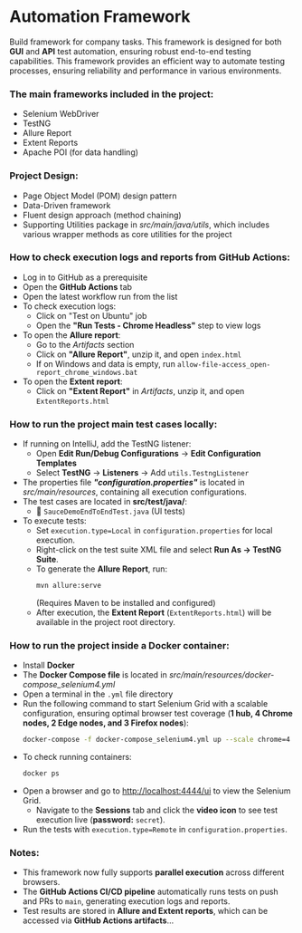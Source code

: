 # Automation Framework
Build framework for company tasks. This framework is designed for both **GUI** and **API** test automation, ensuring robust end-to-end testing capabilities. This framework provides an efficient way to automate testing processes, ensuring reliability and performance in various environments.

### The main frameworks included in the project:
* Selenium WebDriver
* TestNG
* Allure Report
* Extent Reports
* Apache POI (for data handling)

### Project Design:
* Page Object Model (POM) design pattern
* Data-Driven framework
* Fluent design approach (method chaining)
* Supporting Utilities package in *src/main/java/utils*, which includes various wrapper methods as core utilities for the project

### How to check execution logs and reports from GitHub Actions:
* Log in to GitHub as a prerequisite
* Open the **GitHub Actions** tab
* Open the latest workflow run from the list
* To check execution logs:
    - Click on "Test on Ubuntu" job
    - Open the **"Run Tests - Chrome Headless"** step to view logs
* To open the **Allure report**:
    - Go to the *Artifacts* section
    - Click on **"Allure Report"**, unzip it, and open `index.html`
    - If on Windows and data is empty, run `allow-file-access_open-report_chrome_windows.bat`
* To open the **Extent report**:
    - Click on **"Extent Report"** in *Artifacts*, unzip it, and open `ExtentReports.html`

### How to run the project main test cases locally:
* If running on IntelliJ, add the TestNG listener:
    - Open **Edit Run/Debug Configurations** → **Edit Configuration Templates**
    - Select **TestNG** → **Listeners** → Add `utils.TestngListener`
* The properties file ***"configuration.properties"*** is located in *src/main/resources*, containing all execution configurations.
* The test cases are located in **src/test/java/**:
    - 📂 `SauceDemoEndToEndTest.java` (UI tests)
* To execute tests:
    - Set `execution.type=Local` in `configuration.properties` for local execution.
    - Right-click on the test suite XML file and select **Run As → TestNG Suite**.
    - To generate the **Allure Report**, run:
      ```sh
      mvn allure:serve
      ```
      (Requires Maven to be installed and configured)
    - After execution, the **Extent Report** (`ExtentReports.html`) will be available in the project root directory.

### How to run the project inside a Docker container:
* Install **Docker**
* The **Docker Compose file** is located in *src/main/resources/docker-compose_selenium4.yml*
* Open a terminal in the `.yml` file directory
* Run the following command to start Selenium Grid with a scalable configuration, ensuring optimal browser test coverage (**1 hub, 4 Chrome nodes, 2 Edge nodes, and 3 Firefox nodes**):
  ```sh
  docker-compose -f docker-compose_selenium4.yml up --scale chrome=4 --scale edge=2 --scale firefox=3 --remove-orphans -d
  ```
* To check running containers:
  ```sh
  docker ps
  ```
* Open a browser and go to [http://localhost:4444/ui](http://localhost:4444/ui) to view the Selenium Grid.
    - Navigate to the **Sessions** tab and click the **video icon** to see test execution live (**password:** `secret`).
* Run the tests with `execution.type=Remote` in `configuration.properties`.

### Notes:
- This framework now fully supports **parallel execution** across different browsers.
- The **GitHub Actions CI/CD pipeline** automatically runs tests on push and PRs to `main`, generating execution logs and reports.
- Test results are stored in **Allure and Extent reports**, which can be accessed via **GitHub Actions artifacts**...
